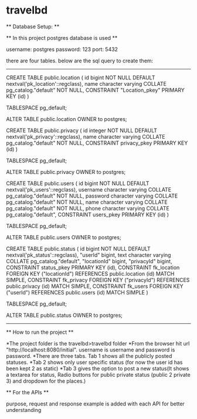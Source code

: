 # travelbd

** Database Setup:  **

** In this project postgres database is used **

username: postgres
password: 123
port: 5432


there are four tables. below are the sql query to create them:

******************************************************************************
CREATE TABLE public.location
(
    id bigint NOT NULL DEFAULT nextval('pk_location'::regclass),
    name character varying COLLATE pg_catalog."default" NOT NULL,
    CONSTRAINT "Location_pkey" PRIMARY KEY (id)
)

TABLESPACE pg_default;

ALTER TABLE public.location
    OWNER to postgres;

CREATE TABLE public.privacy
(
    id integer NOT NULL DEFAULT nextval('pk_privacy'::regclass),
    name character varying COLLATE pg_catalog."default" NOT NULL,
    CONSTRAINT privacy_pkey PRIMARY KEY (id)
)

TABLESPACE pg_default;

ALTER TABLE public.privacy
    OWNER to postgres;

CREATE TABLE public.users
(
    id bigint NOT NULL DEFAULT nextval('pk_users'::regclass),
    username character varying COLLATE pg_catalog."default" NOT NULL,
    password character varying COLLATE pg_catalog."default" NOT NULL,
    name character varying COLLATE pg_catalog."default" NOT NULL,
    phone character varying COLLATE pg_catalog."default",
    CONSTRAINT users_pkey PRIMARY KEY (id)
)

TABLESPACE pg_default;

ALTER TABLE public.users
    OWNER to postgres;

CREATE TABLE public.status
(
    id bigint NOT NULL DEFAULT nextval('pk_status'::regclass),
    "userId" bigint,
    text character varying COLLATE pg_catalog."default",
    "locationId" bigint,
    "privacyId" bigint,
    CONSTRAINT status_pkey PRIMARY KEY (id),
    CONSTRAINT fk_location FOREIGN KEY ("locationId")
        REFERENCES public.location (id) MATCH SIMPLE,
    CONSTRAINT fk_privacy FOREIGN KEY ("privacyId")
        REFERENCES public.privacy (id) MATCH SIMPLE,
    CONSTRAINT fk_users FOREIGN KEY ("userId")
        REFERENCES public.users (id) MATCH SIMPLE
)

TABLESPACE pg_default;

ALTER TABLE public.status
    OWNER to postgres;


******************************************************************************


** How to run the project  **

*The project folder is the travelbd>travelbd folder
*From the browser hit url "http://localhost:8080/initial". username is username and password is password.
*There are three tabs. Tab 1 shows all the publicly posted statuses. 
*Tab 2 shows only user specific status (for now the user id has been kept 2 as static)
*Tab 3 gives the option to post a new status(It shows a textarea for status, Radio buttons for public private status (public 2 private 3) and dropdown for the places.)

** For the APIs **

purpose, request and response example is added with each API for better understanding
